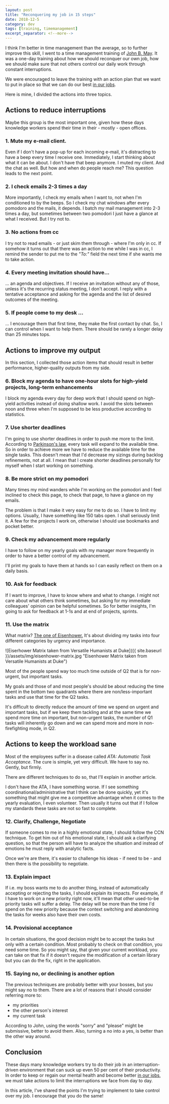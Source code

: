 ```yaml
---
layout: post
title: "Reconquering my job in 15 steps"
date: 2018-12-5
category: dev
tags: [training, timemanagement]
excerpt_separator: <!--more-->
---
```

I think I'm better in time management than the average, so to further improve this skill, I went to a time management training of [John B. May](https://www.linkedin.com/in/john-b-may-b7b6821/). It was a one-day training about how we should reconquer our own job, how we should make sure that not others control our daily work through constant interruptions.
<!--more-->

We were encouraged to leave the training with an action plan that we want to put in place so that we can do our best [in our jobs](https://jooble.org/).

Here is mine, I divided the actions into three topics.

## Actions to reduce interruptions

Maybe this group is the most important one, given how these days knowledge workers spend their time in their - mostly - open offices.

### 1. Mute my e-mail client. 

Even if I don't have a pop-up for each incoming e-mail, it's distracting to have a beep every time I receive one. Immediately, I start thinking about what it can be about. I don't have that beep anymore. I muted my client. And the chat as well. But how and when do people reach me? This question leads to the next point.

### 2. I check emails 2-3 times a day

More importantly, I check my emails when I want to, not when I'm conditioned to by the beeps. So I check my chat windows after every pomodoro and the mails, it depends. I batch my mail management into 2-3 times a day, but sometimes between two pomodori I just have a glance at what I received. But I try not to.


### 3. No actions from cc

I try not to read emails - or just skim them through - where I'm only in cc. If somehow it turns out that there was an action to me while I was in cc, I remind the sender to put me to the _"To:"_ field the next time if she wants me to take action.

### 4. Every meeting invitation should have...

... an agenda and objectives. If I receive an invitation without any of those, unless it's the recurring status meeting, I don't accept. I reply with a tentative acceptance and asking for the agenda and the list of desired outcomes of the meeting.

### 5. If people come to my desk ...

... I encourage them that first time, they make the first contact by chat. So, I can control when I want to help them. There should be rarely a longer delay than 25 minutes tops.


## Actions to improve my output

In this section, I collected those action items that should result in better performance, higher-quality outputs from my side.

### 6. Block my agenda to have one-hour slots for high-yield projects, long-term enhancements

I block my agenda every day for deep work that I should spend on high-yield activities instead of doing shallow work. I avoid the slots between noon and three when I'm supposed to be less productive according to statistics.

### 7. Use shorter deadlines

I'm going to use shorter deadlines in order to push me more to the limit. According to [Parkinson's law](https://en.wikipedia.org/wiki/Parkinson%27s_law), every task will expand to the available time. So in order to achieve more we have to reduce the available time for the single tasks. This doesn't mean that I'd decrease my sizings during backlog refinements, not at all. I mean that I create shorter deadlines personally for myself when I start working on something.

### 8. Be more strict on my pomodori

Many times my mind wanders while I'm working on the pomodori and I feel inclined to check this page, to check that page, to have a glance on my emails.

The problem is that I make it very easy for me to do so. I have to limit my options. Usually, I have something like 150 tabs open. I shall seriously limit it. A few for the projects I work on, otherwise I should use bookmarks and pocket better.

### 9. Check my advancement more regularly

I have to follow on my yearly goals with my manager more frequently in order to have a better control of my advancement.

I'll print my goals to have them at hands so I can easily reflect on them on a daily basis.

### 10. Ask for feedback

If I want to improve, I have to know where and what to change. I might not care about what others think sometimes, but asking for my immediate colleagues' opinion can be helpful sometimes. So for better insights, I'm going to ask for feedback at 1-1s and at end of projects, sprints.

### 11. Use the matrix
What matrix? [The one of Eisenhower.](https://www.eisenhower.me/eisenhower-matrix/) It's about dividing my tasks into four different categories by urgency and importance.

![Eiserhower Matrix taken from Versatile Humanists at Duke]({{ site.baseurl }}/assets/img/eisenhower-matrix.jpg "Eisenhower Matrix taken from Versatile Humanists at Duke")

Most of the people spend way too much time outside of Q2 that is for non-urgent, but important tasks.

My goals and those of and most people's should be about reducing the time spent in the bottom two quadrants where there are non/less-important tasks and use that time for the Q2 tasks.

It's difficult to directly reduce the amount of time we spend on urgent and important tasks, but if we keep them tackling and at the same time we spend more time on important, but non-urgent tasks, the number of Q1 tasks will inherently go down and we can spend more and more in non-firefighting mode, in Q2.

## Actions to keep the workload sane

Most of the employees suffer in a disease called _ATA: Automatic Task Acceptance_. The cure is simple, yet very difficult. We have to say no. Gently, but firmly.

There are different techniques to do so, that I'll explain in another article.

I don't have the ATA, I have something worse. If I see something coordinational/administrative that I think can be done quickly, yet it's something that might give me a competitive advantage when it comes to the yearly evaluation, I even volunteer. Then usually it turns out that if I follow my standards these tasks are not so fast to complete.

### 12. Clarify, Challenge, Negotiate 

If someone comes to me in a highly emotional state, I should follow the CCN technique. To get him out of his emotional state, I should ask a clarifying question, so that the person will have to analyze the situation and instead of emotions he must reply with analytic facts.

Once we're are there, it's easier to challenge his ideas - if need to be - and then there is the possibility to negotiate.

### 13. Explain impact

If i.e. my boss wants me to do another thing, instead of automatically accepting or rejecting the tasks, I should explain its impacts. For example, if I have to work on a new priority right now, it'll mean that other used-to-be priority tasks will suffer a delay. The delay will be more than the time I'd spend on the new priority because the context switching and abandoning the tasks for weeks also have their own costs.

### 14. Provisional acceptance

In certain situations, the good decision might be to accept the tasks but only with a certain condition. Most probably to check on that condition, you need some time. So you might say, that given your current workload, you can take on that fix if it doesn't require the modification of a certain library but you can do the fix, right in the application. 


### 15. Saying no, or declining is another option

The previous techniques are probably better with your bosses, but you might say no to them. There are a lot of reasons that I should consider referring more to:
- my priorities
- the other person's interest
- my current task

According to John, using the words "sorry" and "please" might be submissive, better to avoid them. Also, turning a no into a yes, is better than the other way around.

## Conclusion

These days many knowledge workers try to do their job in an interruption-driven environment that can suck up even 50 per cent of their productivity. In order to keep or regain our mental health and become better [in our jobs](https://jooble.org/), we must take actions to limit the interruptions we face from day to day.

In this article, I've shared the points I'm trying to implement to take control over my job. I encourage that you do the same!
